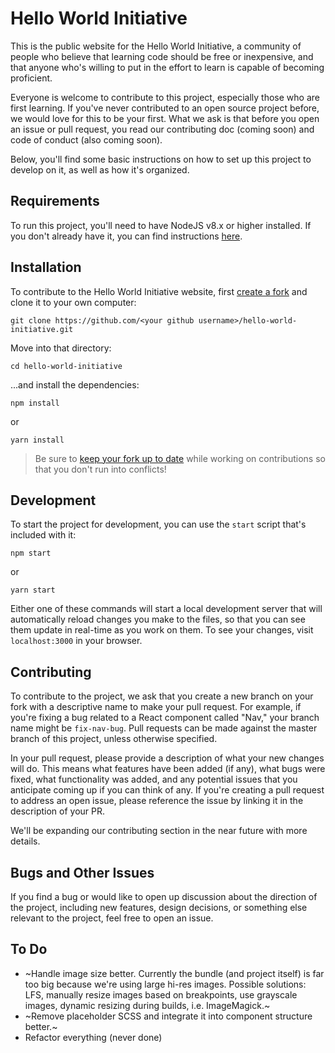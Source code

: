 # Hello World Initiative

This is the public website for the Hello World Initiative, a community of people who believe that learning code should be free or inexpensive, and that anyone who's willing to put in the effort to learn is capable of becoming proficient.

Everyone is welcome to contribute to this project, especially those who are first learning. If you've never contributed to an open source project before, we would love for this to be your first. What we ask is that before you open an issue or pull request, you read our contributing doc (coming soon) and code of conduct (also coming soon).

Below, you'll find some basic instructions on how to set up this project to develop on it, as well as how it's organized.

## Requirements

To run this project, you'll need to have NodeJS v8.x or higher installed. If you don't already have it, you can find instructions [here](https://nodejs.org/en/download/).

## Installation

To contribute to the Hello World Initiative website, first [create a fork](https://help.github.com/en/articles/fork-a-repo) and clone it to your own computer:

`git clone https://github.com/<your github username>/hello-world-initiative.git`

Move into that directory:

`cd hello-world-initiative`

...and install the dependencies:

`npm install`

or

`yarn install`

> Be sure to [keep your fork up to date](https://help.github.com/en/articles/fork-a-repo#keep-your-fork-synced) while working on contributions so that you don't run into conflicts!

## Development

To start the project for development, you can use the `start` script that's included with it:

`npm start`

or

`yarn start`

Either one of these commands will start a local development server that will automatically reload changes you make to the files, so that you can see them update in real-time as you work on them. To see your changes, visit `localhost:3000` in your browser.

## Contributing

To contribute to the project, we ask that you create a new branch on your fork with a descriptive name to make your pull request. For example, if you're fixing a bug related to a React component called "Nav," your branch name might be `fix-nav-bug`. Pull requests can be made against the master branch of this project, unless otherwise specified.

In your pull request, please provide a description of what your new changes will do. This means what features have been added (if any), what bugs were fixed, what functionality was added, and any potential issues that you anticipate coming up if you can think of any. If you're creating a pull request to address an open issue, please reference the issue by linking it in the description of your PR.

We'll be expanding our contributing section in the near future with more details.

## Bugs and Other Issues

If you find a bug or would like to open up discussion about the direction of the project, including new features, design decisions, or something else relevant to the project, feel free to open an issue.

## To Do

- ~Handle image size better. Currently the bundle (and project itself) is far too big because we're using large hi-res images. Possible solutions: LFS, manually resize images based on breakpoints, use grayscale images, dynamic resizing during builds, i.e. ImageMagick.~
- ~Remove placeholder SCSS and integrate it into component structure better.~
- Refactor everything (never done)
